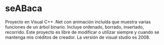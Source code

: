 # seABaca
Proyecto en Visual C++ .Net con animación incluída que muestra varias funciones de un árbol binario. Incluye ordenado, borrado, insertado, recorrido. Este proyecto es libre de modificar o utilizar siempre y cuando se mantenga mis créditos de creador.
La versión de visual studio es 2008.
